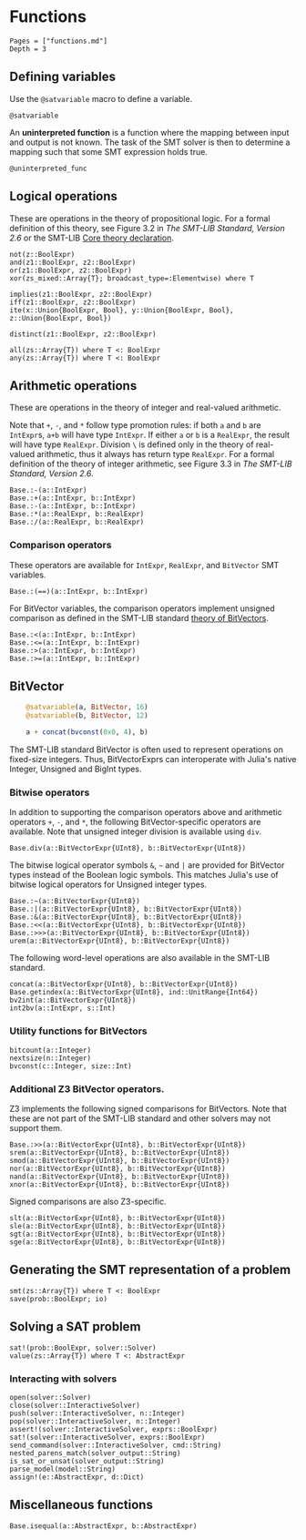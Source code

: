 # Functions
```@contents
Pages = ["functions.md"]
Depth = 3
```

## Defining variables
Use the `@satvariable` macro to define a variable.
```@docs
@satvariable
```
An **uninterpreted function** is a function where the mapping between input and output is not known. The task of the SMT solver is then to determine a mapping such that some SMT expression holds true.
```@docs
@uninterpreted_func
```


## Logical operations
These are operations in the theory of propositional logic. For a formal definition of this theory, see Figure 3.2 in *The SMT-LIB Standard, Version 2.6* or the SMT-LIB [Core theory declaration](http://smtlib.cs.uiowa.edu/theories.shtml).
```@docs
not(z::BoolExpr)
and(z1::BoolExpr, z2::BoolExpr)
or(z1::BoolExpr, z2::BoolExpr)
xor(zs_mixed::Array{T}; broadcast_type=:Elementwise) where T

implies(z1::BoolExpr, z2::BoolExpr)
iff(z1::BoolExpr, z2::BoolExpr)
ite(x::Union{BoolExpr, Bool}, y::Union{BoolExpr, Bool}, z::Union{BoolExpr, Bool})

distinct(z1::BoolExpr, z2::BoolExpr)

all(zs::Array{T}) where T <: BoolExpr
any(zs::Array{T}) where T <: BoolExpr
```

## Arithmetic operations
These are operations in the theory of integer and real-valued arithmetic.

Note that `+`, `-`, and `*` follow type promotion rules: if both `a` and `b` are `IntExpr`s, `a+b` will have type `IntExpr`. If either `a` or `b` is a `RealExpr`, the result will have type `RealExpr`. Division `\` is defined only in the theory of real-valued arithmetic, thus it always has return type `RealExpr`.
For a formal definition of the theory of integer arithmetic, see Figure 3.3 in *The SMT-LIB Standard, Version 2.6*.

```@docs
Base.:-(a::IntExpr)
Base.:+(a::IntExpr, b::IntExpr)
Base.:-(a::IntExpr, b::IntExpr)
Base.:*(a::RealExpr, b::RealExpr)
Base.:/(a::RealExpr, b::RealExpr)
```

### Comparison operators
These operators are available for `IntExpr`, `RealExpr`, and `BitVector` SMT variables.
```@docs
Base.:(==)(a::IntExpr, b::IntExpr)
```
For BitVector variables, the comparison operators implement unsigned comparison as defined in the SMT-LIB standard [theory of BitVectors](http://smtlib.cs.uiowa.edu/theories.shtml).

```@docs
Base.:<(a::IntExpr, b::IntExpr)
Base.:<=(a::IntExpr, b::IntExpr)
Base.:>(a::IntExpr, b::IntExpr)
Base.:>=(a::IntExpr, b::IntExpr)
```

## BitVector
```julia
    @satvariable(a, BitVector, 16)
    @satvariable(b, BitVector, 12)

    a + concat(bvconst(0x0, 4), b)
```
The SMT-LIB standard BitVector is often used to represent operations on fixed-size integers. Thus, BitVectorExprs can interoperate with Julia's native Integer, Unsigned and BigInt types.

### Bitwise operators
In addition to supporting the comparison operators above and arithmetic operators `+`, `-`, and `*`, the following BitVector-specific operators are available.
Note that unsigned integer division is available using `div`.
```@docs
Base.div(a::BitVectorExpr{UInt8}, b::BitVectorExpr{UInt8})
```

The bitwise logical operator symbols `&`, `~` and `|` are provided for BitVector types instead of the Boolean logic symbols. This matches Julia's use of bitwise logical operators for Unsigned integer types.

```@docs
Base.:~(a::BitVectorExpr{UInt8})
Base.:|(a::BitVectorExpr{UInt8}, b::BitVectorExpr{UInt8})
Base.:&(a::BitVectorExpr{UInt8}, b::BitVectorExpr{UInt8})
Base.:<<(a::BitVectorExpr{UInt8}, b::BitVectorExpr{UInt8})
Base.:>>>(a::BitVectorExpr{UInt8}, b::BitVectorExpr{UInt8})
urem(a::BitVectorExpr{UInt8}, b::BitVectorExpr{UInt8})
```

The following word-level operations are also available in the SMT-LIB standard.
```@docs
concat(a::BitVectorExpr{UInt8}, b::BitVectorExpr{UInt8})
Base.getindex(a::BitVectorExpr{UInt8}, ind::UnitRange{Int64})
bv2int(a::BitVectorExpr{UInt8})
int2bv(a::IntExpr, s::Int)
```

### Utility functions for BitVectors
```@docs
bitcount(a::Integer)
nextsize(n::Integer)
bvconst(c::Integer, size::Int)
```

### Additional Z3 BitVector operators.
Z3 implements the following signed comparisons for BitVectors. Note that these are not part of the SMT-LIB standard and other solvers may not support them.
```@docs
Base.:>>(a::BitVectorExpr{UInt8}, b::BitVectorExpr{UInt8})
srem(a::BitVectorExpr{UInt8}, b::BitVectorExpr{UInt8})
smod(a::BitVectorExpr{UInt8}, b::BitVectorExpr{UInt8})
nor(a::BitVectorExpr{UInt8}, b::BitVectorExpr{UInt8})
nand(a::BitVectorExpr{UInt8}, b::BitVectorExpr{UInt8})
xnor(a::BitVectorExpr{UInt8}, b::BitVectorExpr{UInt8})
```

Signed comparisons are also Z3-specific.
```@docs
slt(a::BitVectorExpr{UInt8}, b::BitVectorExpr{UInt8})
sle(a::BitVectorExpr{UInt8}, b::BitVectorExpr{UInt8})
sgt(a::BitVectorExpr{UInt8}, b::BitVectorExpr{UInt8})
sge(a::BitVectorExpr{UInt8}, b::BitVectorExpr{UInt8})
```

## Generating the SMT representation of a problem

```@docs
smt(zs::Array{T}) where T <: BoolExpr
save(prob::BoolExpr; io)
```
## Solving a SAT problem

```@docs
sat!(prob::BoolExpr, solver::Solver)
value(zs::Array{T}) where T <: AbstractExpr
```

### Interacting with solvers
```@docs
open(solver::Solver)
close(solver::InteractiveSolver)
push(solver::InteractiveSolver, n::Integer)
pop(solver::InteractiveSolver, n::Integer)
assert!(solver::InteractiveSolver, exprs::BoolExpr)
sat!(solver::InteractiveSolver, exprs::BoolExpr)
send_command(solver::InteractiveSolver, cmd::String)
nested_parens_match(solver_output::String)
is_sat_or_unsat(solver_output::String)
parse_model(model::String)
assign!(e::AbstractExpr, d::Dict)
```

## Miscellaneous functions
```@docs
Base.isequal(a::AbstractExpr, b::AbstractExpr)
```